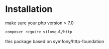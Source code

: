 # Installation
make sure your php version > 7.0
```bash
composer require viloveul/http
```
this package based on symfony/http-foundation